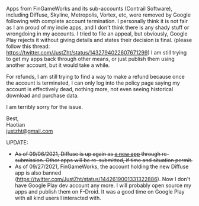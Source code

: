Apps from FinGameWorks and its sub-accounts (Contrail Software), 
including Diffuse, Skyline, Metropolis, Vortex, etc, were removed by Google following with complete account termination. 
I personally think it is not fair as I am proud of my indie apps, and I don't think there is any shady stuff or wrongdoing in my accounts. 
I tried to file an appeal, but obviously, Google Play rejects it without giving details and states their decision is final. 
(please follow this thread: https://twitter.com/JustZht/status/1432794022607671299) 
I am still trying to get my apps back through other means, or just publish them using another account, but it would take a while.

For refunds, I am still trying to find a way to make a refund because once the account is terminated, 
I can only log into the policy page saying my account is effectively dead, nothing more, not even seeing historical download and purchase data.

I am terribly sorry for the issue. 

Best,  
Haotian  
justzht@gmail.com

UPDATE:  
- <del>As of 09/06/2021, Diffuse is up again as [a new app](https://play.google.com/store/apps/details?id=com.justzht.lwp.diffuse) through re-submission. Other apps will be re-submitted, if time and situation permit.</del>
- As of 09/27/2021, FinGameWorks, the account holding the new Diffuse app is also banned (https://twitter.com/JustZht/status/1442619001331322886). Now I don't have Google Play dev account any more. I will probably open source my apps and publish them on F-Droid. It was a good time on Google Play with all kind users I interacted with.
